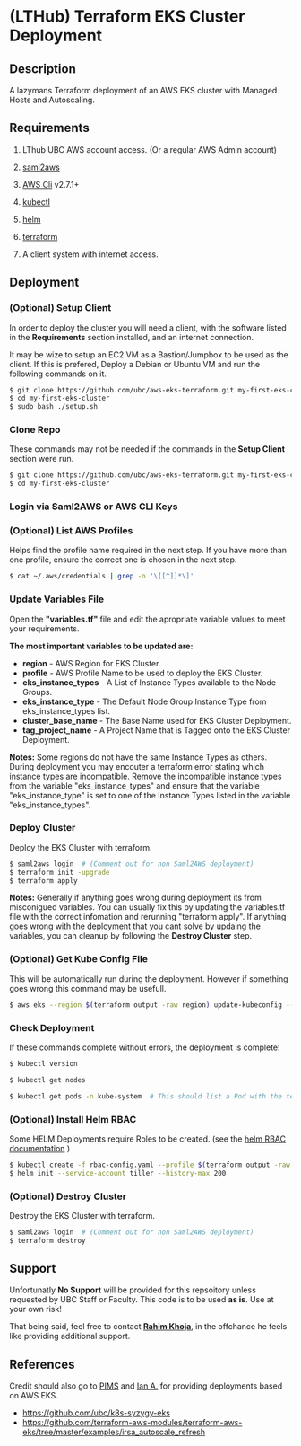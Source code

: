 # (LTHub) Terraform EKS Cluster Deployment


## Description

A lazymans Terraform deployment of an AWS EKS cluster with Managed Hosts and Autoscaling.


## Requirements

1. LThub UBC AWS account access. (Or a regular AWS Admin account)

2. [saml2aws](https://github.com/Versent/saml2aws)

3. [AWS Cli](https://github.com/aws/aws-cli)  v2.7.1+

4. [kubectl](https://kubernetes.io/docs/tasks/tools/)

5. [helm](https://helm.sh/docs/intro/install/)

6. [terraform](https://learn.hashicorp.com/tutorials/terraform/install-cli)

7. A client system with internet access.


## Deployment

### (Optional) Setup Client

   In order to deploy the cluster you will need a client, with the software listed in the **Requirements** section installed, and an internet connection.

   It may be wize to setup an EC2 VM as a Bastion/Jumpbox to be used as the client. If this is prefered, Deploy a Debian or Ubuntu VM and run the following commands on it.

   ```bash
   $ git clone https://github.com/ubc/aws-eks-terraform.git my-first-eks-cluster
   $ cd my-first-eks-cluster
   $ sudo bash ./setup.sh
   ```

### Clone Repo

   These commands may not be needed if the commands in the **Setup Client** section were run.

   ```bash
   $ git clone https://github.com/ubc/aws-eks-terraform.git my-first-eks-cluster
   $ cd my-first-eks-cluster
   ```

### Login via Saml2AWS or AWS CLI Keys

### (Optional) List AWS Profiles

   Helps find the profile name required in the next step. If you have more than one profile, ensure the correct one is chosen in the next step.

   ```bash
   $ cat ~/.aws/credentials | grep -o '\[[^]]*\]'
   ```

### Update Variables File

   Open the **"variables.tf"** file and edit the apropriate variable values to meet your requirements.

   **The most important variables to be updated are:**

* **region**               - AWS Region for EKS Cluster.
* **profile**              - AWS Profile Name to be used to deploy the EKS Cluster.
* **eks_instance_types**   - A List of Instance Types available to the Node Groups.
* **eks_instance_type**    - The Default Node Group Instance Type from eks_instance_types list.
* **cluster_base_name**    - The Base Name used for EKS Cluster Deployment.
* **tag_project_name**     - A Project Name that is Tagged onto the EKS Cluster Deployment.

 **Notes:**
 Some regions do not have the same Instance Types as others. During deployment you may encouter a terraform error stating which instance types are incompatible. Remove the incompatible instance types from the variable "eks_instance_types" and ensure that the variable "eks_instance_type" is set to one of the Instance Types listed in the variable "eks_instance_types".


### Deploy Cluster

  Deploy the EKS Cluster with terraform.

   ```bash
   $ saml2aws login  # (Comment out for non Saml2AWS deployment)
   $ terraform init -upgrade
   $ terraform apply
   ```

 **Notes:**
 Generally if anything goes wrong during deployment its from misconigued variables. You can usually fix this by updating the variables.tf file with the correct infomation and rerunning "terraform apply". If anything goes wrong with the deployment that you cant solve by updaing the variables, you can cleanup by following the **Destroy Cluster** step.


### (Optional) Get Kube Config File

   This will be automatically run during the deployment. However if something goes wrong this command may be usefull.

   ```bash
   $ aws eks --region $(terraform output -raw region) update-kubeconfig --name $(terraform output -raw cluster_id) --profile $(terraform output -raw profile) && export KUBE_CONFIG_PATH=~/.kube/config && export KUBERNETES_MASTER=~/.kube/config
   ```

### Check Deployment

   If these commands complete without errors, the deployment is complete!

   ```bash
   $ kubectl version
   ```

   ```bash
   $ kubectl get nodes
   ```

   ```bash
   $ kubectl get pods -n kube-system  # This should list a Pod with the text "autoscale" in the name.
   ```


### (Optional) Install Helm RBAC

 Some HELM Deployments require Roles to be created. (see the [helm RBAC documentation](https://helm.sh/docs/using_helm/#role-based-access-control) )

   ```bash
   $ kubectl create -f rbac-config.yaml --profile $(terraform output -raw profile)
   $ helm init --service-account tiller --history-max 200
   ```


### (Optional) Destroy Cluster

  Destroy the EKS Cluster with terraform.

   ```bash
   $ saml2aws login  # (Comment out for non Saml2AWS deployment)
   $ terraform destroy
   ```

## Support

  Unfortunatly **No Support** will be provided for this repsoitory unless requested by UBC Staff or Faculty. This code is to be used **as is**. Use at your own risk!

  That being said, feel free to contact **[Rahim Khoja](mailto:rahim.khoja@ubc.ca)**, in the offchance he feels like providing additional support.

## References

  Credit should also go to [PIMS](https://www.pims.math.ca/) and [Ian A.](https://github.com/ianabc) for providing deployments based on AWS EKS.

  - https://github.com/ubc/k8s-syzygy-eks
  - https://github.com/terraform-aws-modules/terraform-aws-eks/tree/master/examples/irsa_autoscale_refresh
